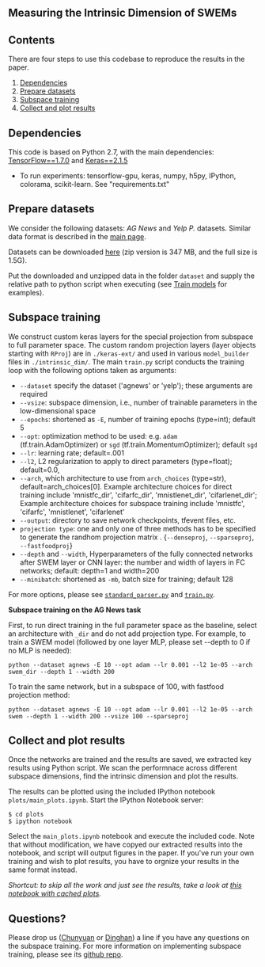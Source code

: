 ## Measuring the Intrinsic Dimension of SWEMs


## Contents
There are four steps to use this codebase to reproduce the results in the paper.

1. [Dependencies](#Dependencies)
2. [Prepare datasets](#Prepare-datasets)
3. [Subspace training](#Subspace-training)
4. [Collect and plot results](#Collect-and-plot-results)


## Dependencies

This code is based on Python 2.7, with the main dependencies: [TensorFlow==1.7.0](https://www.tensorflow.org/) and [Keras==2.1.5](https://keras.io/)
 
 * To run experiments: tensorflow-gpu, keras, numpy, h5py, IPython, colorama, scikit-learn. See "requirements.txt"
 
## Prepare datasets

We consider the following datasets: _AG News_  and _Yelp P._ datasets. Similar data format is described in the [main page](https://github.com/dinghanshen/SWEM).

Datasets can be downloaded [here](https://drive.google.com) (zip version is 347 MB, and the full size is 1.5G).

Put the downloaded and unzipped data in the folder `dataset` and supply the relative path to python script when executing (see [Train models](#Train-models) for examples).

## Subspace training

We construct custom keras layers for the special projection from subspace to full parameter space. The custom random projection layers (layer objects starting with `RProj`) are in `./keras-ext/` and used in various `model_builder` files in `./intrinsic_dim/`. The main `train.py` script conducts the training loop with the following options taken as arguments:  

- `--dataset` specify the dataset ('agnews' or 'yelp'); these arguments are required
- `--vsize`: subspace dimension, i.e., number of trainable parameters in the low-dimensional space
- `--epochs`: shortened as `-E`, number of training epochs (type=int); default 5
- `--opt`: optimization method to be used: e.g. `adam` (tf.train.AdamOptimizer) or `sgd` (tf.train.MomentumOptimizer); default `sgd`
- `--lr`: learning rate; default=.001
- `--l2`, L2 regularization to apply to direct parameters (type=float); default=0.0,
- `--arch`, which architecture to use from `arch_choices` (type=str), default=arch_choices[0]. Example architecture choices for direct training include 'mnistfc_dir', 'cifarfc_dir', 'mnistlenet_dir', 'cifarlenet_dir'; Example architecture choices for subspace training include 'mnistfc', 'cifarfc', 'mnistlenet',  'cifarlenet'                   
- `--output`: directory to save network checkpoints, tfevent files, etc.
- `projection type`: one and only one of three methods has to be specified to generate the randhom projection matrix . {`--denseproj`, `--sparseproj`, `--fastfoodproj`}
- `--depth` and `--width`, Hyperparameters of the fully connected networks after SWEM layer or CNN layer: the number and width of layers in FC networks; default: depth=1 and width=200
- `--minibatch`: shortened as `-mb`, batch size for training; default 128


For more options, please see [`standard_parser.py`](./intrinsic_dim/standard_parser.py) and [`train.py`](./intrinsic_dim/train.py).

**Subspace training on the AG News task**

First, to run direct training in the full parameter space as the baseline, select an architecture with `_dir` and do not add projection type. For example, to train a SWEM model (followed by one layer MLP, please set --depth to 0 if no MLP is needed):
```
python --dataset agnews -E 10 --opt adam --lr 0.001 --l2 1e-05 --arch swem_dir --depth 1 --width 200
```

To train the same network, but in a subspace of 100, with fastfood projection method:
```
python --dataset agnews -E 10 --opt adam --lr 0.001 --l2 1e-05 --arch swem --depth 1 --width 200 --vsize 100 --sparseproj
```

## Collect and plot results

Once the networks are trained and the results are saved, we extracted key results using Python script. We scan the performnace across different subspace dimensions, find the intrinsic dimension and plot the results.

The results can be plotted using the included IPython notebook `plots/main_plots.ipynb`.
Start the IPython Notebook server:

```
$ cd plots
$ ipython notebook
```

Select the `main_plots.ipynb` notebook and execute the included
code. Note that without modification, we have copyed our extracted results into the notebook, and script will output figures in the paper. If you've run your own training and wish to plot results, you have to orgnize your results in the same format instead.

_Shortcut: to skip all the work and just see the results, take a look at [this notebook with cached plots](/intrinsic_dim/plots/main_plots.ipynb)._


## Questions?

Please drop us ([Chunyuan](http://chunyuan.li/) or [Dinghan](https://sites.google.com/view/dinghanshen/)) a line if you have any questions on the subspace training. For more information on implementing subspace training, please see its [github repo](https://github.com/uber-research/intrinsic-dimension).  

